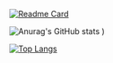 [![Readme Card](https://github-readme-stats.vercel.app/api/pin/?username=wayeet&repo=github-readme-stats)](https://github.com/anuraghazra/github-readme-stats)



![Anurag's GitHub stats](https://github-readme-stats.vercel.app/api?username=wayeet&show_icons=true&count_private=true&theme=vision-friendly-dark)
)

[![Top Langs](https://github-readme-stats.vercel.app/api/top-langs/?username=anuraghazra)](https://github.com/anuraghazra/github-readme-stats)


